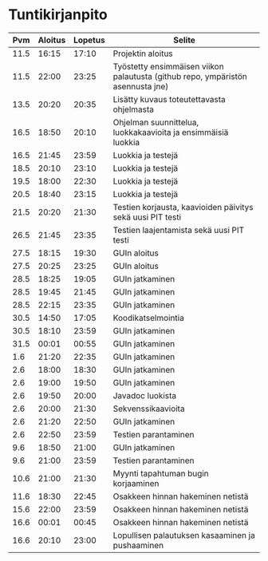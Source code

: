 # Tuntikirjanpito
|Pvm|Aloitus|Lopetus|Selite|
|---|-------|-------|------|
|11.5|16:15|17:10|Projektin aloitus|
|11.5|22:00|23:25|Työstetty ensimmäisen viikon palautusta (github repo, ympäristön asennusta jne)|
|13.5|20:20|20:35|Lisätty kuvaus toteutettavasta ohjelmasta|
|16.5|18:50|20:10|Ohjelman suunnittelua, luokkakaavioita ja ensimmäisiä luokkia|
|16.5|21:45|23:59|Luokkia ja testejä|
|18.5|20:10|23:10|Luokkia ja testejä|
|19.5|18:00|22:30|Luokkia ja testejä|
|20.5|18:40|23:15|Luokkia ja testejä|
|21.5|20:20|21:30|Testien korjausta, kaavioiden päivitys sekä uusi PIT testi|
|26.5|21:45|23:35|Testien laajentamista sekä uusi PIT testi|
|27.5|18:15|19:30|GUIn aloitus|
|27.5|20:25|23:25|GUIn aloitus|
|28.5|18:25|19:05|GUIn jatkaminen|
|28.5|19:45|21:45|GUIn jatkaminen|
|28.5|22:15|23:35|GUIn jatkaminen|
|30.5|14:50|17:05|Koodikatselmointia|
|30.5|18:10|23:59|GUIn jatkaminen|
|31.5|00:01|00:55|GUIn jatkaminen|
|1.6|21:20|22:35|GUIn jatkaminen|
|2.6|18:00|18:30|GUIn jatkaminen|
|2.6|19:00|19:50|GUIn jatkaminen|
|2.6|19:50|20:00|Javadoc luokista|
|2.6|20:00|21:30|Sekvenssikaavioita|
|2.6|21:20|22:50|GUIn jatkaminen|
|2.6|22:50|23:59|Testien parantaminen|
|9.6|18:50|21:00|GUIn jatkaminen|
|9.6|21:00|23:59|Testien parantaminen|
|10.6|21:00|21:30|Myynti tapahtuman bugin korjaaminen|
|11.6|18:30|22:45|Osakkeen hinnan hakeminen netistä|
|15.6|22:00|23:59|Osakkeen hinnan hakeminen netistä|
|16.6|00:01|00:45|Osakkeen hinnan hakeminen netistä|
|16.6|20:10|23:00 |Lopullisen palautuksen kasaaminen ja pushaaminen|
